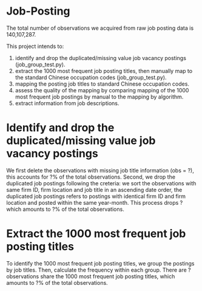 # Job-Posting
The total number of observations we acquired from raw job posting data is 140,107,287.

This project intends to:
1. identify and drop the duplicated/missing value job vacancy postings (job_group_test.py).
2. extract the 1000 most frequent job posting titles, then manually map to the standard Chinese occupation codes (job_group_test.py). 
3. mapping the posting job titles to standard Chinese occupation codes.
4. assess the quality of the mapping by comparing mapping of the 1000 most frequent job postings by manual to the mapping by algorithm. 
5. extract information from job descriptions. 


# Identify and drop the duplicated/missing value job vacancy postings
We first delete the observations with missing job title information (obs = ?), this accounts for ?% of the total observations. 
Second, we drop the duplicated job postings following the creteria: we sort the observations with same firm ID, firm location and job title in an ascending date order, the duplicated job postings refers to postings with identical firm ID and firm location and posted within the same year-month. This process drops ? which amounts to ?% of the total observations.


# Extract the 1000 most frequent job posting titles
To identify the 1000 most frequent job posting titles, we group the postings by job titles. Then, calculate the frequency within each group. There are ? observations share the 1000 most frequent job posting titles, which amounts to ?% of the total observations.
